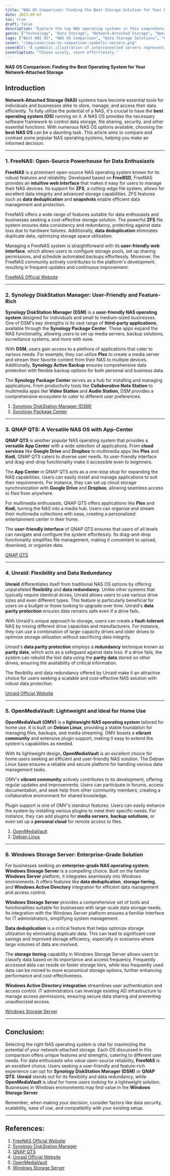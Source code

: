 ```yaml
---
title: "NAS OS Comparison: Finding the Best Storage Solution for Your Data Needs"
date: 2023-09-07
toc: true
draft: false
description: "Explore the top NAS operating systems in this comprehensive comparison to discover the perfect solution for your data storage requirements."
genre: ["Technology", "Data Storage", "Network-Attached Storage", "Operating Systems", "Data Management", "IT Solutions", "File Sharing", "Data Security", "Cloud Storage", "Backup Solutions"]
tags: ["Best NAS OS", "NAS OS Comparison", "Data Storage Solutions", "Open-Source NAS OS", "User-Friendly NAS OS", "Data Redundancy", "Home NAS", "Enterprise NAS", "Windows Storage Server", "NAS OS Features", "NAS OS", "Network-Attached Storage", "Operating Systems", "Data Storage", "Data Management", "File Sharing", "Data Security", "Cloud Storage", "Backup Solutions", "IT Solutions"]
cover: "/img/cover/nas-os-comparison-symbolic-servers.png"
coverAlt: "A symbolic illustration of interconnected servers representing NAS OS options for data management."
coverCaption: "Choose wisely, store effortlessly."
---
```


**NAS OS Comparison: Finding the Best Operating System for Your Network-Attached Storage**

## Introduction

**Network-Attached Storage (NAS)** systems have become essential tools for individuals and businesses alike to store, manage, and access their data efficiently. To fully utilize the potential of a NAS, it's crucial to have the **best operating system (OS)** running on it. A NAS OS provides the necessary software framework to control data storage, file sharing, security, and other essential functions. With numerous NAS OS options available, choosing the **best NAS OS** can be a daunting task. This article aims to compare and contrast some popular NAS operating systems, helping you make an informed decision.
______

### **1. FreeNAS: Open-Source Powerhouse for Data Enthusiasts**

**FreeNAS** is a prominent open-source NAS operating system known for its robust features and reliability. Developed based on **FreeBSD**, FreeNAS provides an **intuitive web interface** that makes it easy for users to manage their NAS devices. Its support for **ZFS**, a cutting-edge file system, allows for excellent data integrity and advanced storage capabilities. ZFS features such as **data deduplication** and **snapshots** enable efficient data management and protection.

FreeNAS offers a wide range of features suitable for data enthusiasts and businesses seeking a cost-effective storage solution. The powerful **ZFS** file system ensures data consistency and redundancy, protecting against data loss due to hardware failures. Additionally, **data deduplication** eliminates duplicate data, optimizing storage space utilization.

Managing a FreeNAS system is straightforward with its **user-friendly web interface**, which allows users to configure storage pools, set up sharing permissions, and schedule automated backups effortlessly. Moreover, the FreeNAS community actively contributes to the platform's development, resulting in frequent updates and continuous improvement.

[FreeNAS Official Website](https://www.freenas.org/)

______

### **2. Synology DiskStation Manager: User-Friendly and Feature-Rich**

**Synology DiskStation Manager (DSM)** is a **user-friendly NAS operating system** designed for individuals and small to medium-sized businesses. One of DSM's key strengths is its vast range of **third-party applications**, available through the **Synology Package Center**. These apps expand the NAS functionality, allowing users to set up media servers, backup solutions, surveillance systems, and more with ease.

With **DSM**, users gain access to a plethora of applications that cater to various needs. For example, they can utilize **Plex** to create a media server and stream their favorite content from their NAS to multiple devices. Additionally, **Synology Active Backup** ensures comprehensive data protection with flexible backup options for both personal and business data.

The **Synology Package Center** serves as a hub for installing and managing applications. From productivity tools like **Collaborative Note Station** to multimedia apps like **Video Station** and **Audio Station**, DSM provides a comprehensive ecosystem to cater to different user preferences.

1. [Synology DiskStation Manager (DSM)](https://www.synology.com/en-global/dsm)
2. [Synology Package Center](https://www.synology.com/en-global/dsm/packages)

______

### **3. QNAP QTS: A Versatile NAS OS with App-Center**

**QNAP QTS** is another popular NAS operating system that provides a **versatile App Center** with a wide selection of applications. From **cloud services** like **Google Drive** and **Dropbox** to multimedia apps like **Plex** and **Kodi**, QNAP QTS caters to diverse user needs. Its user-friendly interface and drag-and-drop functionality make it accessible even to beginners.

The **App Center** in QNAP QTS acts as a one-stop shop for expanding the NAS capabilities. Users can easily install and manage applications to suit their requirements. For instance, they can set up cloud storage synchronization with **Google Drive** and **Dropbox**, allowing seamless access to files from anywhere.

For multimedia enthusiasts, QNAP QTS offers applications like **Plex** and **Kodi**, turning the NAS into a media hub. Users can organize and stream their multimedia collections with ease, creating a personalized entertainment center in their home.

The **user-friendly interface** of QNAP QTS ensures that users of all levels can navigate and configure the system effortlessly. Its drag-and-drop functionality simplifies file management, making it convenient to upload, download, or organize data.

[QNAP QTS](https://www.qnap.com/qts/5.0/en-us/)
______

### **4. Unraid: Flexibility and Data Redundancy**

**Unraid** differentiates itself from traditional NAS OS options by offering unparalleled **flexibility** and **data redundancy**. Unlike other systems that typically require identical drives, Unraid allows users to use various drive sizes and even different types. This feature is particularly beneficial for users on a budget or those looking to upgrade over time. Unraid's **data parity protection** ensures data remains safe even if a drive fails.

With Unraid's unique approach to storage, users can create a **fault-tolerant** NAS by mixing different drive capacities and manufacturers. For instance, they can use a combination of large-capacity drives and older drives to optimize storage utilization without sacrificing data integrity.

Unraid's **data parity protection** employs a **redundancy** technique known as **parity data**, which acts as a safeguard against data loss. If a drive fails, the system can rebuild the lost data using the **parity data** stored on other drives, ensuring the availability of critical information.

The flexibility and data redundancy offered by Unraid make it an attractive choice for users seeking a scalable and cost-effective NAS solution with robust data protection.

[Unraid Official Website](https://unraid.net/)
______

### **5. OpenMediaVault: Lightweight and Ideal for Home Use**

**OpenMediaVault (OMV)** is a **lightweight NAS operating system** tailored for home use. It is built on **Debian Linux**, providing a stable foundation for managing files, backups, and media streaming. OMV boasts a **vibrant community** and extensive plugin support, making it easy to extend the system's capabilities as needed.

With its lightweight design, **OpenMediaVault** is an excellent choice for home users seeking an efficient and user-friendly NAS solution. The Debian Linux base ensures a reliable and secure platform for handling various data management tasks.

OMV's **vibrant community** actively contributes to its development, offering regular updates and improvements. Users can participate in forums, access documentation, and seek help from other community members, creating a collaborative environment for shared knowledge.

Plugin support is one of OMV's standout features. Users can easily enhance the system by installing various plugins to meet their specific needs. For instance, they can add plugins for **media servers**, **backup solutions**, or even set up a **personal cloud** for remote access to files.

1. [OpenMediaVault](https://www.openmediavault.org/)
2. [Debian Linux](https://www.debian.org/)
______

### **6. Windows Storage Server: Enterprise-Grade Solution**

For businesses seeking an **enterprise-grade NAS operating system**, **Windows Storage Server** is a compelling choice. Built on the familiar **Windows Server** platform, it integrates seamlessly into Windows environments. It offers features like **data deduplication**, **storage tiering**, and **Windows Active Directory** integration for efficient data management and access control.

**Windows Storage Server** provides a comprehensive set of tools and functionalities suitable for businesses with large-scale data storage needs. Its integration with the Windows Server platform ensures a familiar interface for IT administrators, simplifying system management.

**Data deduplication** is a critical feature that helps optimize storage utilization by eliminating duplicate data. This can lead to significant cost savings and improved storage efficiency, especially in scenarios where large volumes of data are involved.

The **storage tiering** capability in Windows Storage Server allows users to classify data based on its importance and access frequency. Frequently accessed data can reside on faster storage tiers, while less frequently used data can be moved to more economical storage options, further enhancing performance and cost-effectiveness.

**Windows Active Directory integration** streamlines user authentication and access control. IT administrators can leverage existing AD infrastructure to manage access permissions, ensuring secure data sharing and preventing unauthorized access.

[Windows Storage Server](https://learn.microsoft.com/en-us/windows-server/storage/storage)

______

## **Conclusion:**

Selecting the right NAS operating system is vital for maximizing the potential of your network-attached storage. Each OS discussed in this comparison offers unique features and strengths, catering to different user needs. For data enthusiasts who value open-source reliability, **FreeNAS** is an excellent choice. Users seeking a user-friendly and feature-rich experience can opt for **Synology DiskStation Manager (DSM)** or **QNAP QTS**. **Unraid** stands out for its flexibility and data redundancy, while **OpenMediaVault** is ideal for home users looking for a lightweight solution. Businesses in Windows environments may find value in the **Windows Storage Server**.

Remember, when making your decision, consider factors like data security, scalability, ease of use, and compatibility with your existing setup.

______

## **References:**

1. [FreeNAS Official Website](https://www.freenas.org/)
2. [Synology DiskStation Manager](https://www.synology.com/en-global/dsm)
3. [QNAP QTS](https://www.qnap.com/qts/5.0/en-us/)
4. [Unraid Official Website](https://unraid.net/)
5. [OpenMediaVault](https://www.openmediavault.org/)
6. [Windows Storage Server](https://learn.microsoft.com/en-us/windows-server/storage/storage)

